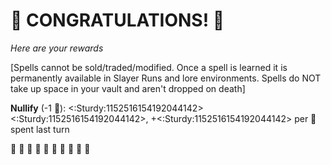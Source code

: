 # :sparkler: CONGRATULATIONS! :sparkler: 
*Here are your rewards*

[Spells cannot be sold/traded/modified. Once a spell is learned it is permanently available in Slayer Runs and lore environments. Spells do NOT take up space in your vault and aren't dropped on death]

**Nullify** (-1 🔷): <:Sturdy:1152516154192044142><:Sturdy:1152516154192044142>, +<:Sturdy:1152516154192044142> per 🔷 spent last turn

:sparkler: :sparkler: :sparkler: :sparkler: :sparkler: :sparkler: :sparkler: :sparkler: :sparkler: :sparkler: 
